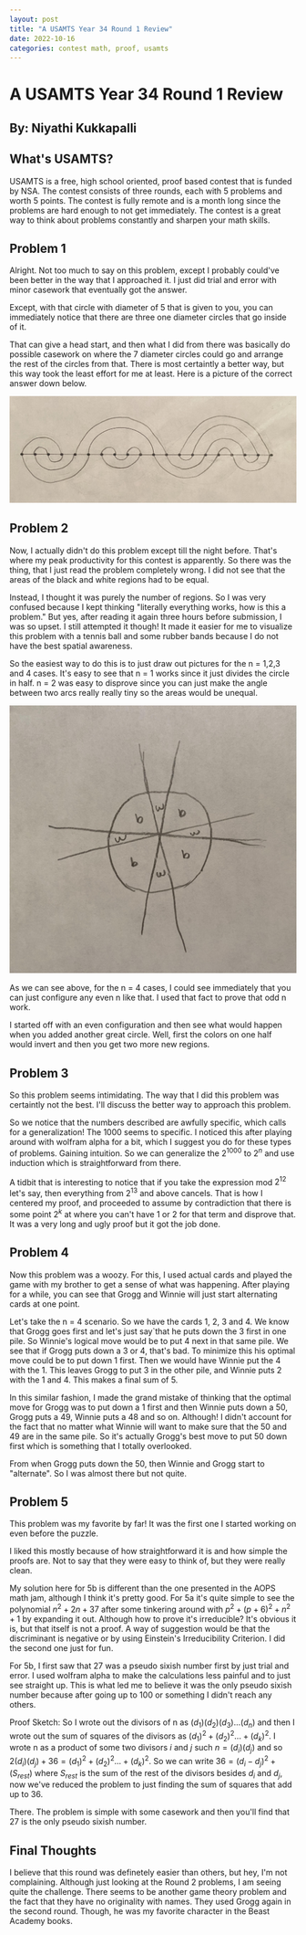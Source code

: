 ```yaml
---
layout: post
title: "A USAMTS Year 34 Round 1 Review"
date: 2022-10-16
categories: contest math, proof, usamts
---
```


# A USAMTS Year 34 Round 1 Review

## By: Niyathi Kukkapalli

## What's USAMTS?

USAMTS is a free, high school oriented, proof based contest that is funded by NSA. The contest consists of three rounds, each with 5 problems and worth 5 points. The contest is fully remote and is a month long since the problems are hard enough to not get immediately. The contest is a great way to think about problems constantly and sharpen your math skills.

## Problem 1

Alright. Not too much to say on this problem, except I probably could've been better in the way that I approached it. I just did trial and error with minor casework that eventually got the answer.

Except, with that circle with diameter of 5 that is given to you, you can immediately notice that there are three one diameter circles that go inside of it. 

That can give a head start, and then what I did from there was basically do possible casework on where the 7 diameter circles could go and arrange the rest of the circles from that. There is most certaintly a better way, but this way took the least effort for me at least. Here is a picture of the correct answer down below. 

<img class="small" src="/img/circles.jpg">


## Problem 2

Now, I actually didn't do this problem except till the night before. That's where my peak productivity for this contest is apparently. So there was the thing, that I just read the problem completely wrong. I did not see that the areas of the black and white regions had to be equal. 

Instead, I thought it was purely the number of regions. So I was very confused because I kept thinking "literally everything works, how is this a problem." But yes, after reading it again three hours before submission, I was so upset. I still attempted it though! It made it easier for me to visualize this problem with a tennis ball and some rubber bands because I do not have the best spatial awareness. 

So the easiest way to do this is to just draw out pictures for the n = 1,2,3 and 4 cases. It's easy to see that n = 1 works since it just divides the circle in half. n = 2 was easy to disprove since you can just make the angle between two arcs really really tiny so the areas would be unequal. 

<img class="small" src="/circle1.jpg">

As we can see above, for the n = 4 cases, I could see immediately that you can just configure any even n like that. I used that fact to prove that odd n work. 

I started off with an even configuration and then see what would happen when you added another great circle. Well, first the colors on one half would invert and then you get two more new regions. 

## Problem 3

So this problem seems intimidating. The way that I did this problem was certaintly not the best. I'll discuss the better way to approach this problem. 

So we notice that the numbers described are awfully specific, which calls for a generalization! The 1000 seems to specific. I noticed this after playing around with wolfram alpha for a bit, which I suggest you do for these types of problems. Gaining intuition. So we can generalize the $2^{1000}$ to $2^n$ and use induction which is straightforward from there. 

A tidbit that is interesting to notice that if you take the expression mod $2^{12}$ let's say, then everything from $2^{13}$ and above cancels. That is how I centered my proof, and proceeded to assume by contradiction that there is some point $2^k$ at where you can't have 1 or 2 for that term and disprove that. It was a very long and ugly proof but it got the job done. 

## Problem 4

Now this problem was a woozy. For this, I used actual cards and played the game with my brother to get a sense of what was happening. After playing for a while, you can see that Grogg and Winnie will just start alternating cards at one point. 

Let's take the n = 4 scenario. So we have the cards 1, 2, 3 and 4. We know that Grogg goes first and let's just say`that he puts down the 3 first in one pile. So Winnie's logical move would be to put 4 next in that same pile. We see that if Grogg puts down a 3 or 4, that's bad. To minimize this his optimal move could be to put down 1 first. Then we would have Winnie put the 4 with the 1. This leaves Grogg to put 3 in the other pile, and Winnie puts 2 with the 1 and 4. This makes a final sum of 5. 

In this similar fashion, I made the grand mistake of thinking that the optimal move for Grogg was to put down a 1 first and then Winnie puts down a 50, Grogg puts a 49, Winnie puts a 48 and so on. Although! I didn't account for the fact that no matter what Winnie will want to make sure that the 50 and 49 are in the same pile. So it's actually Grogg's best move to put 50 down first which is something that I totally overlooked. 

From when Grogg puts down the 50, then Winnie and Grogg start to "alternate". So I was almost there but not quite. 

## Problem 5

This problem was my favorite by far! It was the first one I started working on even before the puzzle. 

I liked this mostly because of how straightforward it is and how simple the proofs are. Not to say that they were easy to think of, but they were really clean. 

My solution here for 5b is different than the one presented in the AOPS math jam, although I think it's pretty good. For 5a it's quite simple to see the polynomial $n^2 + 2n + 37$ after some tinkering around with $p^2 + (p+6)^2 + n^2 + 1$ by expanding it out. 
Although how to prove it's irreducible? It's obvious it is, but that itself is not a proof. A way of suggestion would be that the discriminant is negative or by using Einstein's Irreducibility Criterion. I did the second one just for fun. 

For 5b, I first saw that 27 was a pseudo sixish number first by just trial and error. I used wolfram alpha to make the calculations less painful and to just see straight up. This is what led me to believe it was the only pseudo sixish number because after going up to 100 or something I didn't reach any others. 

Proof Sketch: 
So I wrote out the divisors of n as $(d_1)(d_2)(d_3)...(d_n)$ and then I wrote out the sum of squares of the divisors as $(d_1)^2 + (d_2)^2  ... + (d_k)^2$. I wrote n as a product of some two divisors $i$ and $j$ such $n = (d_i)(d_j)$ and so $2(d_i)(d_j) + 36 = (d_1)^2 + (d_2)^2  ... + (d_k)^2$. So we can write $36 = (d_i - d_j)^2 + (S_{rest})$ where $S_{rest}$ is the sum of the rest of the divisors besides $d_i$ and $d_j$, now we've reduced the problem to just finding the sum of squares that add up to 36. 

There. The problem is simple with some casework and then you'll find that 27 is the only pseudo sixish number. 

## Final Thoughts 

I believe that this round was definetely easier than others, but hey, I'm not complaining. Although just looking at the Round 2 problems, I am seeing quite the challenge. There seems to be another game theory problem and the fact that they have no originality with names. They used Grogg again in the second round. Though, he was my favorite character in the Beast Academy books. 




